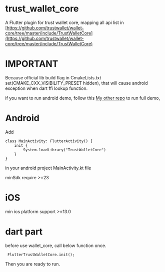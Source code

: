 # trust_wallet_core

A Flutter plugin for trust wallet core, mapping all api list in [https://github.com/trustwallet/wallet-core/tree/master/include/TrustWalletCore](https://github.com/trustwallet/wallet-core/tree/master/include/TrustWalletCore)


# IMPORTANT

Because official lib build flag in CmakeLists.txt  set(CMAKE_CXX_VISIBILITY_PRESET hidden), that will cause android exception when dart ffi lookup function.

if you want to run android demo, follow this   [My other repo](https://github.com/weishirongzhen/flutter_trust_wallet_core_lib_include)  to run full demo,

# Android
Add 
```
class MainActivity: FlutterActivity() {
    init {
        System.loadLibrary("TrustWalletCore")
    }
}
 ```
in your android project MainActivity.kt file

minSdk require >=23

# iOS

min ios platform support >=13.0


# dart part
before use wallet_core, call below function once.
```
 FlutterTrustWalletCore.init();
```

Then you are ready to run.

